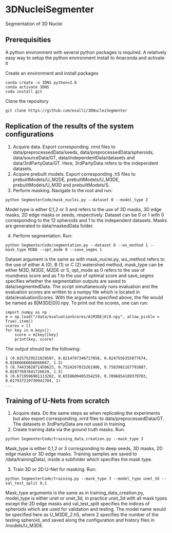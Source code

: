# 3DNucleiSegmenter

Segmentation of 3D Nuclei

## Prerequisities

A python environment with several python packages is required.
A relatively easy way to setup the python environment install to Anaconda and activate it

Create an environment and install packages
```
conda create -n 3DNS python=3.8
conda activate 3DNS
coda install git
```
Clone the repository
```
git clone https://github.com/esalli/3DNucleiSegmenter
```



## Replication of the results of the system configurations

1. Acquire data. Export corresponding .nrrd files to data/preprocessedData/seeds, data/preprocessedData/spheroids, data/sourceData/GT, data/independentData/datasets and data/3rdPartyData/GT. Here, 3rdPartyData refers to the independent datasets.
2. Acquire prebuilt models. Export corresponding .h5 files to prebuiltModels/U_M2DE, prebuiltModels/U_M3DE, prebuiltModels/U_M3D and prebuiltModels/S.
3. Perform masking. Navigate to the root and run:
```
python SegmenterCode/mask_nuclei.py --dataset 0 --model_type 2
```
Model type is either 0,1,2 or 3 and refers to the use of 3D masks, 3D edge masks, 2D edge masks or seeds, respectively. Dataset can be 0 or 1 with 0 corresponding to the 12 spheroids and 1 to the independent datasets. Masks are generated to data/maskedData folder. 

4. Perform segmentation. Run:

```
python SegmenterCode/segmentation.py --dataset 0 --ws_method 1 --mask_type M3DE --opt_mode 0 --save_segms 1
```

Dataset argument is the same as with mask_nuclei.py, ws_method refers to the use of either A (0), B (1) or C (2) watershed method, mask_type can be either M3D, M3DE, M2DE or S, opt_mode as 0 refers to the use of roundness score and as 1 to the use of optimal score and save_segms specifies whether the segmentation outputs are saved to data/segmentedData. The script simultaneously runs evaluation and the evaluation scores are written to a numpy file which is located in data/evaluationScores. With the arguments specified above, the file would be named as B|M3DE|0|0.npy. To print out the scores, one can run:

```
import numpy as np
m = np.load("/data/evaluationScores/A|M3DE|0|0.npy", allow_pickle = True).item()
scores = []
for key in m.keys():
    score = m[key][key]
    print(key, score)
```

The output should be the following:

```
1 (0.8257529521029587, 0.8214707346717058, 0.8247556355877674, 0.02666666666666667, 1.5)
5 (0.7443302871450623, 0.7524267015261906, 0.7583981167793887, 0.02877697841726619, 1.5)
6 (0.6719596901113202, 0.6559609405354259, 0.7096854189379703, 0.017937219730941704, 1)
...
```

## Training of U-Nets from scratch

1. Acquire data. Do the same steps as when replicating the experiments but also export corresponding .nrrd files to data/preprocessedData/GT. The datasets in 3rdPartyData are not used in training.
2. Create training data via the ground truth masks. Run:

```
python SegmenterCode/training_data_creation.py --mask_type 3
```

Mask_type is either 0,1,2 or 3 corresponding to deep seeds, 3D masks, 2D edge masks or 3D edge masks. Training samples are saved to /data/trainingData/, inside a subfolder which specifies the mask type.    

3. Train 3D or 2D U-Net for masking. Run:

```
python SegmenterCode/training.py --mask_type 3 --model_type unet_3d --val_test_split 0,1
```

Mask_type arguments is the same as in training_data_creation.py, model_type is either unet or unet_3d, in practice unet_3d with all mask types except the 2D edge masks and val_test_split specifies the indices of spheroids which are used for validation and testing. The model name would be specified here as U_M3DE_2.h5, where 2 specifies the number of the testing spheroid, and saved along the configuration and history files in /models/U_M3DE.


